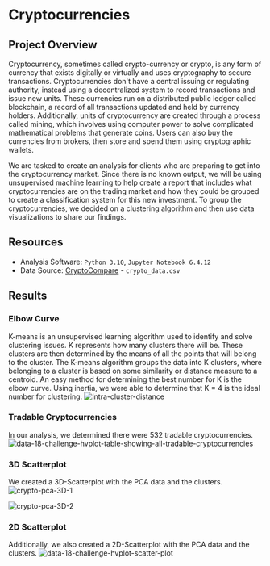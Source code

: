 # Cryptocurrencies

## Project Overview

Cryptocurrency, sometimes called crypto-currency or crypto, is any form of currency that exists digitally or virtually and uses cryptography to secure transactions. Cryptocurrencies don't have a central issuing or regulating authority, instead using a decentralized system to record transactions and issue new units.
These currencies run on a distributed public ledger called blockchain, a record of all transactions updated and held by currency holders. Additionally, units of cryptocurrency are created through a process called mining, which involves using computer power to solve complicated mathematical problems that generate coins. Users can also buy the currencies from brokers, then store and spend them using cryptographic wallets.

We are tasked to create an analysis for clients who are preparing to get into the cryptocurrency market. Since there is no known output, we will be using unsupervised machine learning to help create a report that includes what cryptocurrencies are on the trading market and how they could be grouped to create a classification system for this new investment. To group the cryptocurrencies, we decided on a clustering algorithm and then use data visualizations to share our findings.

## Resources
+ Analysis Software: `Python 3.10`, `Jupyter Notebook 6.4.12`
+ Data Source: [CryptoCompare](https://min-api.cryptocompare.com/data/all/coinlist) - `crypto_data.csv`

## Results

### Elbow Curve
K-means is an unsupervised learning algorithm used to identify and solve clustering issues. K represents how many clusters there will be. These clusters are then determined by the means of all the points that will belong to the cluster. The K-means algorithm groups the data into K clusters, where belonging to a cluster is based on some similarity or distance measure to a centroid. An easy method for determining the best number for K is the elbow curve. Using inertia, we were able to determine that K = 4 is the ideal number for clustering.
![intra-cluster-distance](https://user-images.githubusercontent.com/29410712/207781619-f4ba645e-0674-4c6b-b440-f61671ba3f35.png)

### Tradable Cryptocurrencies
In our analysis, we determined there were 532 tradable cryptocurrencies.
![data-18-challenge-hvplot-table-showing-all-tradable-cryptocurrencies](https://user-images.githubusercontent.com/29410712/207773418-bf5bbd98-c35b-4a10-bfc3-ecbe095ec1a7.png)

### 3D Scatterplot
We created a 3D-Scatterplot with the PCA data and the clusters.
![crypto-pca-3D-1](https://user-images.githubusercontent.com/29410712/207781662-c7633eb5-d0d7-4ed2-9456-56c1c4f75acd.png)

![crypto-pca-3D-2](https://user-images.githubusercontent.com/29410712/207781687-979f46d9-caa0-4a36-84ae-9764e747895f.png)

### 2D Scatterplot
Additionally, we also created a 2D-Scatterplot with the PCA data and the clusters.
![data-18-challenge-hvplot-scatter-plot](https://user-images.githubusercontent.com/29410712/207773361-3f756bac-17ba-4c67-b12c-10246ecc645b.png)



